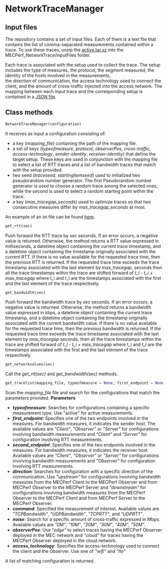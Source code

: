 
# NetworkTraceManager


## Input files
The repository contains a set of input files. Each of them is a text file that contains the list of comma-separated measurements contained within a trace. To use these traces, unzip the [active.tar.xz](https://github.com/ChiaraCaiazza/MECPerf_NetworkTrace/blob/master/inputFiles/active.tar.xz)  into the MECPerf_NetworkTrace/inputFiles folder.

Each trace is associated with the setup used to collect the trace. The setup includes the type of measures, the protocol, the segment measured, the identity of the hosts involved in the measurements,  
the direction of communication, the access technology used to connect the client, and the amount of cross-traffic injected into the access network. The mapping between each input trace and the corresponding setup is contained in a [JSON file](https://github.com/ChiaraCaiazza/MECPerf_NetworkTrace/tree/master/inputFiles/mapping.json).

## Class methods

```python
NetworkTraceManager(configuration)
```

It receives as input a configuration consisting of:

- a key (*mapping_file*) containing the path of the mapping file.
- a set of keys (*typeofmeasure*, *protocol*, *observerPos*, *cross-traffic*, *access-technology*, *sender-identity*, *receiver-identity*) that define the target setup. These keys are used in conjunction with the mapping file to select a list of RTT traces and a list of bandwidth traces that match with the setup provided.
- two seed (*traceseed*, *startingitemseed*) used to initialized two pseudorandom number generator. The first Pseudorandom number generator is used to choose a random trace among the selected ones, while the second is used to select a random starting point within the trace.
- a key (*max_tracegap_seconds*) used to optimize traces so that two consecutive measures differ by *max_tracegap_seconds* at most.

An example of an ini file can be found [here](https://github.com/ChiaraCaiazza/MECPerf_NetworkTrace/blob/master/conf.ini).

```python
get_rtt(sec)
```

Push forward the RTT trace by *sec* seconds. If an error occurs, a negative value is returned. Otherwise, the method returns a RTT value expressed in milliseconds, a datetime object containing the current trace timestamp, and a datetime object containing the timestamp originally associated with the current RTT. If there is no value available for the requested trace time, then the previous RTT is returned. If the requested trace time exceeds the trace timestamp associated with the last element by *max_tracegap*, seconds then all the trace timestamps within the trace are shifted forward of *t_l - t_i + max_tracegap* where t_i and t_l are the timestamps associated with the first and the last element of the trace respectively.

```python  
get_bandwidth(sec)
```

Push forward the bandwidth trace by *sec* seconds. If an error occurs, a negative value is returned. Otherwise, the method returns a bandwidth value expressed in kbps, a datetime object containing the current trace timestamp, and a datetime object containing the timestamp originally associated with the current bandwidth value. If there is no value available for the requested trace time, then the previous bandwidth is returned. If the requested trace time exceeds the trace timestamp associated with the last element by *max_tracegap* seconds, then all the trace timestamps within the trace are shifted forward of *t_l - t_i + max_tracegap* where t_i and t_l are the timestamps associated with the first and the last element of the trace respectively.

```python
get_networkvalues(sec)
```

Call the *get_rtt(sec)* and *get_bandwidth(sec)* methods. 

```python
get_tracelist(mapping_file, typeofmeasure = None, first_endpoint = None, second_endpoint = None, direction = None, command = None, noise = None, observerPos = None, access_technology = None) 
```

Scan the *mapping_file* file and search for the configurations that match the parameters provided. 
**Parameters**

- ***typeofmeasure***: Searches for configurations containing a specific measurement type. Use "active" for active measurements.
- ***first_endpoint***: Specifies one of the two endpoints involved in the measures. For bandwidth measures, it indicates the sender host. The available values are *"Client"*, *"Observer"* or *"Server"* for configurations involving bandwidth measurements and *"Client"* and *"Server"* for configuration involving RTT measurements.
- ***second_endpoint***: Specifies one of the two endpoints involved in the measures. For bandwidth measures, it indicates the receiver host. Available values are *"Client"*, *"Observer"* or *"Server"* for configurations involving bandwidth measurements and *"Observer"* for configuration involving RTT measurements.
-  ***direction***: Searches for configuration with a specific direction of the communication. Use *"upstream"* for configurations involving bandwidth measures from the MECPerf Client to the MECPerf Observer and from MECPerf Observer to the MECPerf Server and *"downstream"* for configurations involving bandwidth measures from the MECPerf Observer to the MECPerf Client and from MECPerf Server to the MECPerf Observer.
- ***command***: Specified the measurement of interest. Available values are *"TCPBandwidth"*, *"UDPBandwidth"*, *"TCPRTT"*, and *"UDPRTT"*.
- ***noise***: Search for a specific amount of cross-traffic expressed in Mbps. Available values are *"0M"*, *"10M"*, *"20M"*, *"30M"*, *"40M"*, *"50M"*. 
- ***observerPos***: Use *"edge"* to select traces having the MECPerf Observer deployed in the MEC network and  *"cloud"* for traces having the MECPerf Observer deployed in the cloud network.
- ***access_technology***: Specifies the access-technology used to connect the client and the Observer. Use one of *"wifi"* and *"lte"*

A list of matching configuration is returned.
